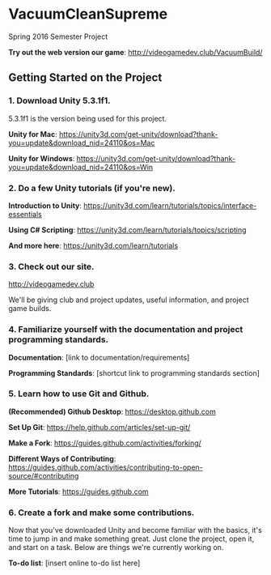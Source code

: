 # VacuumCleanSupreme
Spring 2016 Semester Project

**Try out the web version our game**: http://videogamedev.club/VacuumBuild/

## Getting Started on the Project

### 1. Download Unity 5.3.1f1.
5.3.1f1 is the version being used for this project.
 
**Unity for Mac**: https://unity3d.com/get-unity/download?thank-you=update&download_nid=24110&os=Mac
 
**Unity for Windows**: https://unity3d.com/get-unity/download?thank-you=update&download_nid=24110&os=Win

### 2. Do a few Unity tutorials (if you're new).

**Introduction to Unity**: https://unity3d.com/learn/tutorials/topics/interface-essentials

**Using C# Scripting**: https://unity3d.com/learn/tutorials/topics/scripting

**And more here**: https://unity3d.com/learn/tutorials

### 3. Check out our site.
 
http://videogamedev.club 

We'll be giving club and project updates, useful information, and project game builds.

### 4. Familiarize yourself with the documentation and project programming standards.

**Documentation**: [link to documentation/requirements]

**Programming Standards**: [shortcut link to programming standards section]

### 5. Learn how to use Git and Github.

**(Recommended) Github Desktop**: https://desktop.github.com

**Set Up Git**: https://help.github.com/articles/set-up-git/

**Make a Fork**: https://guides.github.com/activities/forking/

**Different Ways of Contributing**: https://guides.github.com/activities/contributing-to-open-source/#contributing

**More Tutorials**: https://guides.github.com

### 6. Create a fork and make some contributions.
Now that you've downloaded Unity and become familiar with the basics, it's time to jump in and make something great. Just clone the project, open it, and start on a task. Below are things we're currently working on.

**To-do list**: [insert online to-do list here]
